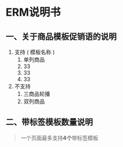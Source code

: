 # ERM说明书

## 一、关于商品模板促销语的说明
1. 支持 ( 模板名称 )
   1. 单列商品
   2. 33
   3. 33
   4. 33
2. 不支持
   1. 三商品轮播
   2. 双列商品


## 二、带标签模板数量说明
> 一个页面最多支持**4个**带标签模板